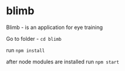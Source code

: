 # blimb

Blimb - is an application for eye training

Go to folder - `cd blimb`

run `npm install`

after node modules are installed run `npm start`
